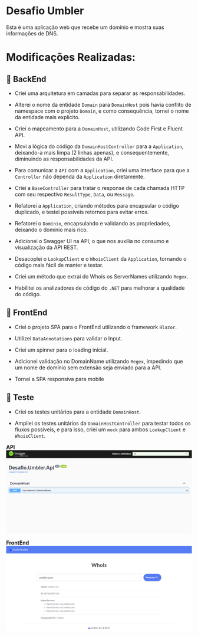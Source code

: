# Desafio Umbler

Esta é uma aplicação web que recebe um domínio e mostra suas informações de DNS.

# Modificações Realizadas:

## 📌 **BackEnd**

- Criei uma arquitetura em camadas para separar as responsabilidades.

- Alterei o nome da entidade `Domain` para `DomainHost` pois havia conflito de namespace com o projeto `Domain`, e como consequência, tornei o nome da entidade mais explicito.

- Criei o mapeamento para a `DomainHost`, utilizando Code First e Fluent API.

- Movi a lógica do código da `DomainHostController` para a `Application`, deixando-a mais limpa (2 linhas apenas), e consequentemente, diminuindo as responsabilidades da API.

- Para comunicar a `API` com a `Application`, criei uma interface para que a `Controller` não dependa da `Application` diretamente.

- Criei a `BaseController` para tratar o response de cada chamada HTTP com seu respectivo `ResultType`, `Data`, ou `Message`.

- Refatorei a `Application`, criando métodos para encapsular o código duplicado, e testei possíveis retornos para evitar erros.

- Refatorei o `Domínio`, encapsulando e validando as propriedades, deixando o domínio mais rico.

- Adicionei o Swagger UI na API, o que nos auxilia no consumo e visualização da API REST.

- Desacoplei o `LookupClient` e o `WhoisClient` da `Application`, tornando o código mais fácil de manter e testar.

- Criei um método que extrai do Whois os ServerNames utilizando `Regex`.

- Habilitei os analizadores de código do `.NET` para melhorar a qualidade do código.

## 📌 **FrontEnd**

- Criei o projeto SPA para o FrontEnd utilizando o framework `Blazor`.

- Utilizei `DataAnnotations` para validar o Input.

- Criei um spinner para o loading inicial.

- Adicionei validação no DomainName utilizando `Regex`, impedindo que um nome de domínio sem extensão seja enviado para a API.

- Tornei a SPA responsiva para mobile

## 📌 **Teste**

- Criei os testes unitários para a entidade `DomainHost`.

- Ampliei os testes unitários da `DomainHostController` para testar todos os fluxos possíveis, e para isso, criei um `mock` para ambos `LookupClient` e `WhoisClient`.

**API**
![Swegger](src/Desafio.Umbler.Spa/wwwroot/img/swagger.png)

**FrontEnd**
![Front Returning Data](src/Desafio.Umbler.Spa/wwwroot/img/front-returning-data.png)
